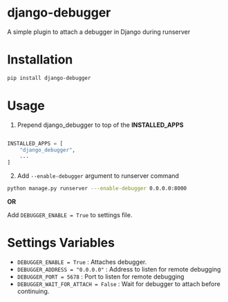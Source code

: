 # django-debugger

A simple plugin to attach a debugger in Django during runserver

# Installation

```bash
pip install django-debugger
```

# Usage

1. Prepend django_debugger to top of the **INSTALLED_APPS**

```python

INSTALLED_APPS = [
    "django_debugger",
    ...
]
```

2. Add `--enable-debugger` argument to runserver command

```bash
python manage.py runserver ---enable-debugger 0.0.0.0:8000
```

**OR**

Add `DEBUGGER_ENABLE = True` to settings file.

# Settings Variables

- `DEBUGGER_ENABLE = True` : Attaches debugger.
- `DEBUGGER_ADDRESS = "0.0.0.0"` : Address to listen for remote debugging
- `DEBUGGER_PORT = 5678` : Port to listen for remote debugging
- `DEBUGGER_WAIT_FOR_ATTACH = False` : Wait for debugger to attach before continuing.
